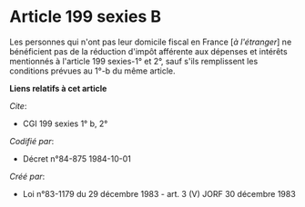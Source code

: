 # Article 199 sexies B

Les personnes qui n'ont pas leur domicile fiscal en France [*à l'étranger*] ne bénéficient pas de la réduction d'impôt
afférente aux dépenses et intérêts mentionnés à l'article 199 sexies-1° et 2°, sauf s'ils remplissent les conditions prévues
au 1°-b du même article.

**Liens relatifs à cet article**

_Cite_:

  - CGI 199 sexies 1° b, 2°

_Codifié par_:

  - Décret n°84-875 1984-10-01

_Créé par_:

  - Loi n°83-1179 du 29 décembre 1983 - art. 3 (V) JORF 30 décembre 1983
